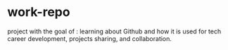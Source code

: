 # work-repo
project with the goal of : learning about Github and how it is used for tech career development, projects sharing, and collaboration. 


